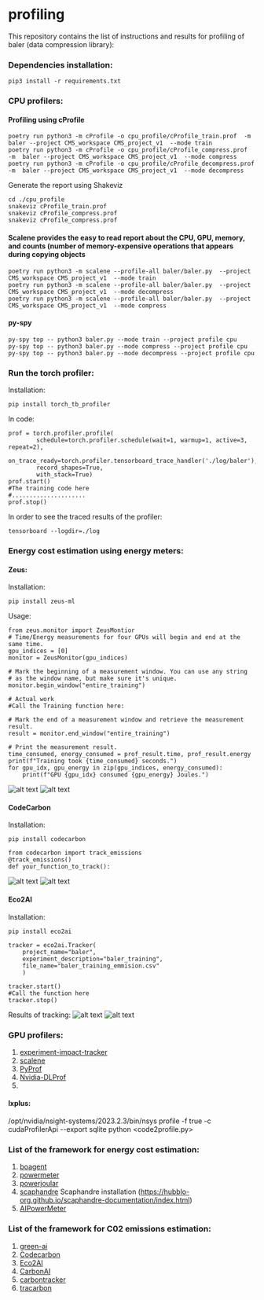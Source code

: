 # profiling
This repository contains the list of instructions and results for profiling of baler (data compression library):

### Dependencies installation:
```
pip3 install -r requirements.txt
```

### CPU profilers:

#### Profiling using cProfile
```
poetry run python3 -m cProfile -o cpu_profile/cProfile_train.prof  -m  baler --project CMS_workspace CMS_project_v1  --mode train
poetry run python3 -m cProfile -o cpu_profile/cProfile_compress.prof  -m  baler --project CMS_workspace CMS_project_v1  --mode compress
poetry run python3 -m cProfile -o cpu_profile/cProfile_decompress.prof  -m  baler --project CMS_workspace CMS_project_v1  --mode decompress
```
Generate the report using Shakeviz
```
cd ./cpu_profile
snakeviz cProfile_train.prof
snakeviz cProfile_compress.prof 
snakeviz cProfile_compress.prof 
```



#### Scalene provides the easy to read report about the CPU, GPU, memory, and counts (number of memory-expensive operations that appears during copying objects 
```
poetry run python3 -m scalene --profile-all baler/baler.py  --project CMS_workspace CMS_project_v1  --mode train
poetry run python3 -m scalene --profile-all baler/baler.py  --project CMS_workspace CMS_project_v1  --mode decompress
poetry run python3 -m scalene --profile-all baler/baler.py  --project CMS_workspace CMS_project_v1  --mode compress
```

#### py-spy
```
py-spy top -- python3 baler.py --mode train --project profile cpu
py-spy top -- python3 baler.py --mode compress --project profile cpu
py-spy top -- python3 baler.py --mode decompress --project profile cpu
```

### Run the torch profiler:
Installation:
```
pip install torch_tb_profiler
```

In code:
```
prof = torch.profiler.profile(
        schedule=torch.profiler.schedule(wait=1, warmup=1, active=3, repeat=2),
        on_trace_ready=torch.profiler.tensorboard_trace_handler('./log/baler'),
        record_shapes=True,
        with_stack=True)
prof.start()
#The training code here
#.....................
prof.stop()
```

In order to see the traced results of the profiler:
```
tensorboard --logdir=./log
```

### Energy cost estimation using energy meters:

#### Zeus:
Installation:
```
pip install zeus-ml
```
Usage:
```
from zeus.monitor import ZeusMontior
# Time/Energy measurements for four GPUs will begin and end at the same time.
gpu_indices = [0]
monitor = ZeusMonitor(gpu_indices)

# Mark the beginning of a measurement window. You can use any string
# as the window name, but make sure it's unique.
monitor.begin_window("entire_training")

# Actual work
#Call the Training function here:

# Mark the end of a measurement window and retrieve the measurement result.
result = monitor.end_window("entire_training")

# Print the measurement result.
time_consumed, energy_consumed = prof_result.time, prof_result.energy
print(f"Training took {time_consumed} seconds.")
for gpu_idx, gpu_energy in zip(gpu_indices, energy_consumed):
    print(f"GPU {gpu_idx} consumed {gpu_energy} Joules.")

```
![alt text](https://github.com/software-energy-cost-studies/profiling/blob/30994ba2132905c428a60807ddd894d36e37819e/results/lxplus/gpu/zeus/gpu_energy_zeus.png)
![alt text](https://github.com/software-energy-cost-studies/profiling/blob/30994ba2132905c428a60807ddd894d36e37819e/results/lxplus/gpu/zeus/duration_zeus.png)


#### CodeCarbon
Installation:
```
pip install codecarbon
```

```
from codecarbon import track_emissions
@track_emissions()
def your_function_to_track():
```
![alt text](https://github.com/software-energy-cost-studies/profiling/blob/30994ba2132905c428a60807ddd894d36e37819e/results/lxplus/gpu/codecarbon/cpu_code_carbon.png)
![alt text](https://github.com/software-energy-cost-studies/profiling/blob/30994ba2132905c428a60807ddd894d36e37819e/results/lxplus/gpu/codecarbon/gpu_energy_code_carbon.png)

#### Eco2AI
Installation:
```
pip install eco2ai
```
```
tracker = eco2ai.Tracker(
    project_name="baler", 
    experiment_description="baler_training",
    file_name="baler_training_emmision.csv"
    )

tracker.start()
#Call the function here
tracker.stop()
```
Results of tracking:
![alt text](https://github.com/software-energy-cost-studies/profiling/blob/30994ba2132905c428a60807ddd894d36e37819e/results/lxplus/gpu/eco2ai/co2_emission.png)
![alt text](https://github.com/software-energy-cost-studies/profiling/blob/30994ba2132905c428a60807ddd894d36e37819e/results/lxplus/gpu/eco2ai/duration.png)

### GPU profilers:
1. [experiment-impact-tracker](https://github.com/Breakend/experiment-impact-tracker)
2. [scalene](https://github.com/plasma-umass/scalene)
3. [PyProf](https://github.com/adityaiitb/PyProf)
5. [Nvidia-DLProf](https://docs.nvidia.com/deeplearning/frameworks/dlprof-user-guide/)
6. 
#### lxplus:
 /opt/nvidia/nsight-systems/2023.2.3/bin/nsys  profile  -f true -c cudaProfilerApi  --export sqlite python <code2profile.py>


### List of the framework for energy cost estimation:
1. [boagent](https://github.com/Boavizta/boagent)
2. [powermeter](https://github.com/autoai-incubator/powermeter)
3. [powerjoular](https://gitlab.com/joular/powerjoular)
4. [scaphandre](https://github.com/hubblo-org/scaphandre)
   Scaphandre installation (https://hubblo-org.github.io/scaphandre-documentation/index.html)
6. [AIPowerMeter](https://github.com/GreenAI-Uppa/AIPowerMeter)


### List of the framework for C02 emissions estimation:
1. [green-ai](https://github.com/daviddao/green-ai)
2. [Codecarbon](https://github.com/mlco2/codecarbon)
3. [Eco2AI](https://github.com/sb-ai-lab/Eco2AI)
4. [CarbonAI](https://github.com/Capgemini-Invent-France/CarbonAI)
5. [carbontracker](https://github.com/lfwa/carbontracker)
6. [tracarbon](https://github.com/fvaleye/tracarbon)
